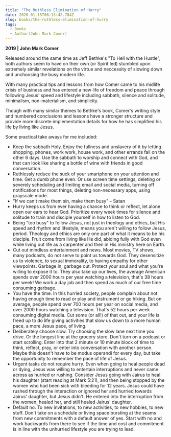 ```yaml
---
title: "The Ruthless Elimination of Hurry"
date: 2020-01-15T06:13:42.784Z
slug: books/the-ruthless-elimination-of-hurry
tags:
  - Books
  - Author(John Mark Comer)
---
```


**2019 | John Mark Comer**

Released around the same time as Jeff Bethke's "To Hell with the Hustle", both authors seem to have on their own (or Spirit led) stumbled upon extremely similar revelations on the virtue and neccessity of slowing down and unchoosing the busy modern life.

With many practical tips and lessons from how Comer came to his midlife crisis of business and has entered a new life of freedom and peace through following Jesus' speed and lifestyle including sabbath, silence and solitude, minimalism, non-materialism, and simplicity.

Though with many similar themes to Bethke's book, Comer's writing style and numbered conclusions and lessons have a stronger structure and provide more discrete implementation details for how he has simplified his life by living like Jesus.

Some practical take aways for me included:

- Keep the sabbath Holy. Enjoy the fullness and unslavery of it by letting shopping, phones, work work, house work, and other errands fall on the other 6 days. Use the sabbath to worship and connect with God, and that can look like sharing a bottle of wine with friends in good conversation.
- Ruthlessly reduce the suck of your smartphone on your attention and time. Get a dumb phone even. Or use screen time settings, deleting or severely scheduling and limiting email and social media, turning off notifications for most things, deleting non-necessary apps, using grayscale mode.
- "If we can't make them sin, make them busy" – Satan
- Hurry keeps us from ever having a chance to think or reflect, let alone open our ears to hear God. Prioritize every week times for silence and solitude to train and disciple yourself in how to listen to God.
- Being "too busy" to follow Jesus, not just in theology and ethics, but His speed and rhythm and lifestyle, means you aren't willing to follow Jesus, period. Theology and ethics are only one part of what it means to be his disciple. Fruit come from living like He did, abiding fully with God even while living out life as a carpenter and then in His ministry here on Earth.
- Cut out mindless entertainment and news. Most movies, TV shows, many podcasts, do not serve to point us towards God. They desensitize us to violence, to sexual immorality, to having empathy for other viewpoints. Garbage in, garbage out. Protect your soul and what you're willing to expose it to. They also take up our lives, the average American spends over 2000 hours per year watching a television, that's 38 hours per week! We work a day job and then spend as much of our free time consuming garbage.
- You have the time. In this hurried society, people complain about not having enough time to read or play and instrument or go hiking. But on average, people spend over 700 hours per year on social media, and over 2000 hours watching a television. That's 52 hours per week consuming digital media. Cut some (or all!) of that out, and your life is freed up to do life giving activities that slow us down to a more human pace, a more Jesus pace, of living.
- Deliberately choose slow. Try choosing the slow lane next time you drive. Or the longest line at the grocery store. Don't turn on a podcast or start scrolling. Enter into that 2 minute or 10 minute block of time to think, reflect, pray, or enter into conversation with another person. Maybe this doesn't have to be modus operandi for every day, but take the opportunity to remember the pace of life of Jesus.
- Urgent tasks do not require hurry. Even when going to heal people dead or dying, Jesus was willing to entertain interruptions and never came across as hurried or rushing. Consider Jesus going with Jairus to heal his daughter (start reading at Mark 5:21), and then being stopped by the women who had been sick with bleeding for 12 years. Jesus could have rushed through the interaction or ignored her and hurried towards Jairus' daughter, but Jesus didn't. He entered into the interruption from the women, healed her, and still healed Jairus' daughter.
- Default no. To new invitations, to new activities, to new hobbies, to new stuff. Don't take on a schedule or living space bursting at the seams from new commitments with a default answer of yes. Start with no and work backwards from there to see if the time and cost and commitment is in line with the unhurried lifestyle you are trying to lead.
